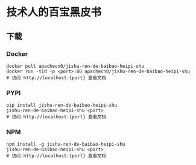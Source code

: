 # 技术人的百宝黑皮书

## 下载

### Docker

```
docker pull apachecn0/jishu-ren-de-baibao-heipi-shu
docker run -tid -p <port>:80 apachecn0/jishu-ren-de-baibao-heipi-shu
# 访问 http://localhost:{port} 查看文档
```

### PYPI

```
pip install jishu-ren-de-baibao-heipi-shu
jishu-ren-de-baibao-heipi-shu <port>
# 访问 http://localhost:{port} 查看文档
```

### NPM

```
npm install -g jishu-ren-de-baibao-heipi-shu
jishu-ren-de-baibao-heipi-shu <port>
# 访问 http://localhost:{port} 查看文档
```